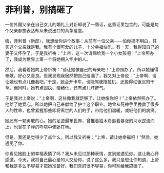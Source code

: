 # 菲利普，别搞砸了

一位外国父亲在自己女儿的婚礼上对新郎说了一番话，这番话里包含的，可能是每个父亲都想表达却从未说出口的真挚爱意。 

嗨，菲利普（新郎），我想给你讲个故事：从前有一位父亲——怕你搞不明白，其实这个父亲就是我。我有个很可爱的儿子，十分幸福快乐。有一天，我得知自己的妻子又怀孕了，于是我祈祷：“上帝，这一次请赐给我一个小女孩吧！”上帝照办了，我成为世界上第一个将她拥入怀中的人。 

然后，我看着她向上帝祈祷：“请让她像自己的母亲吧！”上帝照办了，所以她懂得奉献，好心又善良。但我发现我居然把自己给漏了，我又对上帝说：“上帝啊，请让她也有点儿像我吧。”于是，她会开卡车，也能驾驶拖拉机，还搬得动很沉的干草。但同时，她有点固执、情绪化，还有点儿坏脾气。 

于是我对上帝说：“上帝啊，这些像我就足够了，让她像你吧！”上帝依然照办了。他给了她爱心，所以她把自己奉献给了护士这个职业。她曾从死神手里挽救了很多人的性命，也曾紧握那些即将离世的人们的手，带给他们温暖，减轻他们的病痛。 

她还有一颗勇敢的心。她的足迹遍布世界，曾推着独木舟迎着暴涨的河水逆流而上，也曾在子弹的呼啸中俯卧在地。 

但是，我还是觉得少了点什么，所以我又祈祷：“上帝，请让她幸福吧！”然后，她遇见了你。 

你看见她脸上的幸福表情了吗？我从未见过那种表情，直到她遇见你。这让我心怀感激。今天，我将自己最心爱的人交给你，说了这么多，我只是想让你知道，上帝和我是多么不容易才把她准备好。我们真的很不容易，你可别给我搞砸了。